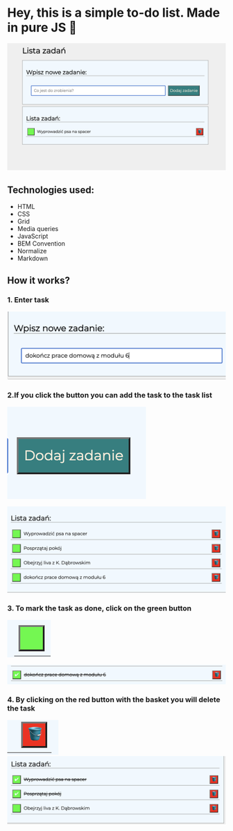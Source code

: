 # Hey, this is a simple to-do list. Made in pure JS 🙂

![MainIMG](images/main.png)

## Technologies used:
- HTML
- CSS
- Grid
- Media queries
- JavaScript
- BEM Convention
- Normalize
- Markdown

## How it works?
### 1. Enter task

![EnterImg](images/input.png)

### 2.If you click the button you can add the task to the task list

![buttonImg](images/mainButt.png)

![buttonImg](images/allTasks.png)

### 3. To mark the task as done, click on the green button 

![buttonImg](images/greenButt.png)

![buttonImg](images/doneTask.png)


### 4. By clicking on the red button with the basket you will delete the task

![buttonImg](images/basket.png)
![buttonImg](images/tasksLineTh.png)




